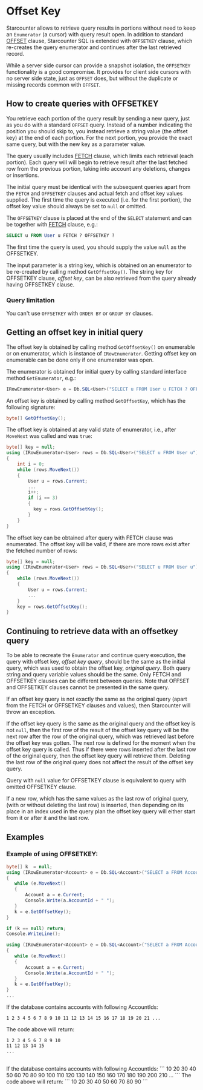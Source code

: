 # Offset Key

Starcounter allows to retrieve query results in portions without need to keep an `Enumerator` (a cursor) with query result open. In addition to standard [OFFSET](/guides/SQL/fetch) clause, Starcounter SQL is extended with `OFFSETKEY` clause, which re-creates the query enumerator and continues after the last retrieved record.

While a server side cursor can provide a snapshot isolation, the `OFFSETKEY` functionality is a good compromise. It provides for client side cursors with no server side state, just as `OFFSET` does, but without the duplicate or missing records common with `OFFSET`.

## How to create queries with OFFSETKEY

You retrieve each portion of the query result by sending a new query, just as you do with a standard `OFFSET` query. Instead of a number indicating the position you should skip to, you instead retrieve a string value (the offset key) at the end of each portion. For the next portion, you provide the exact same query, but with the new key as a parameter value.

The query usually includes [FETCH](/guides/SQL/fetch) clause, which limits each retrieval (each portion). Each query will will begin to retrieve result after the last fetched row from the previous portion, taking into account any deletions, changes or insertions.

The initial query must be identical with the subsequent queries apart from the `FETCH` and `OFFSETKEY` clauses and actual fetch and offset key values supplied. The first time the query is executed (i.e. for the first portion), the offset key value should always be set to `null` or omitted.

The `OFFSETKEY` clause is placed at the end of the `SELECT` statement and can be together with [FETCH](/guides/SQL/fetch) clause, e.g.:

```sql
SELECT u FROM User u FETCH ? OFFSETKEY ?
```

The first time the query is used, you should supply the value `null` as the OFFSETKEY.

The input parameter is a string key, which is obtained on an enumerator to be re-created by calling method ```GetOffsetKey()```. The string key for OFFSETKEY clause, _offset key_, can be also retrieved from the query already having OFFSETKEY clause.

### Query limitation

You can't use `OFFSETKEY` with `ORDER BY` or `GROUP BY` clauses. 

## Getting an offset key in initial query

The offset key is obtained by calling method ```GetOffsetKey()``` on enumerable or on enumerator, which is instance of ```IRowEnumerator```. Getting offset key on enumerable can be done only if one enumerator was open.

The enumerator is obtained for initial query by calling standard interface method ```GetEnumerator```, e.g.:

```cs
IRowEnumerator<User> e = Db.SQL<User>("SELECT u FROM User u FETCH ? OFFSETKEY ?", 10, null).GetEnumerator();
```

An offset key is obtained by calling method ```GetOffsetKey```, which has the following signature:

```cs
byte[] GetOffsetKey();
```

The offset key is obtained at any valid state of enumerator, i.e., after `MoveNext` was called and was `true`:

```cs
byte[] key = null;
using (IRowEnumerator<User> rows = Db.SQL<User>("SELECT u FROM User u").GetEnumerator())
{
    int i = 0;
    while (rows.MoveNext())
    {
        User u = rows.Current;
        ...
        i++;
        if (i == 3)
        {
          key = rows.GetOffsetKey();  
        }
    }
}
```
The offset key can be obtained after query with FETCH clause was enumerated. The offset key will be valid, if there are more rows exist after the fetched number of rows:

```cs
byte[] key = null;
using (IRowEnumerator<User> rows = Db.SQL<User>("SELECT u FROM User u").GetEnumerator())
{
    while (rows.MoveNext())
    {
        User u = rows.Current;
        ...
    }
    key = rows.GetOffsetKey();
}
```

## Continuing to retrieve data with an offsetkey query

To be able to recreate the `Enumerator` and continue query execution, the query with offset key, _offset key query_, should be the same as the initial query, which was used to obtain the offset key, _original query_. Both query string and query variable values should be the same. Only FETCH and OFFSETKEY clauses can be different between queries. Note that OFFSET and OFFSETKEY clauses cannot be presented in the same query.

If an offset key query is not exactly the same as the original query (apart from the FETCH or OFFSETKEY clauses and  values), then Starcounter will throw an exception.

If the offset key query is the same as the original query and the offset key is not `null`, then the first row of the result of the offset key query will be the next row after the row of the original query, which was retrieved last before the offset key was gotten. The next row is defined for the moment when the offset key query is called. Thus if there were rows inserted after the last row of the original query, then the offset key query will retrieve them. Deleting the last row of the original query does not affect the result of the offset key query.

Query with `null` value for OFFSETKEY clause is equivalent to query with omitted OFFSETKEY clause.

If a new row, which has the same values as the last row of original query, (with or without deleting the last row) is inserted, then depending on its place in an index used in the query plan the offset key query will either start from it or after it and the last row.

## Examples

### Example of using OFFSETKEY:

```cs
byte[] k  = null;
using (IRowEnumerator<Account> e = Db.SQL<Account>("SELECT a FROM Account a WHERE a.AccountId < ? FETCH ?", 100, 10).GetEnumerator())
{
   while (e.MoveNext()
   {
       Account a = e.Current;
       Console.Write(a.AccountId + " ");
   }
   k = e.GetOffsetKey();
}

if (k == null) return;
Console.WriteLine();

using (IRowEnumerator<Account> e = Db.SQL<Account>("SELECT a FROM Account a WHERE a.AccountId < ? FETCH ? OFFSETKEY ?", 100, 5, k).GetEnumerator())
{
   while (e.MoveNext()
   {
       Account a = e.Current;
       Console.Write(a.AccountId + " ");
   }
   k = e.GetOffsetKey();
}
...
```

If the database contains accounts with following AccountIds:
```
1 2 3 4 5 6 7 8 9 10 11 12 13 14 15 16 17 18 19 20 21 ...
```
The code above will return:
```
1 2 3 4 5 6 7 8 9 10
11 12 13 14 15
...
```
<br>
If the database contains accounts with following AccountIds:
```
10 20 30 40 50 60 70 80 90 100 110 120 130 140 150 160 170 180 190 200 210 ...
```
The code above will return:
```
10 20 30 40 50 60 70 80 90
```
